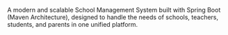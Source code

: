 A modern and scalable School Management System built with Spring Boot (Maven Architecture), designed to handle the needs of schools, teachers, students, and parents in one unified platform.
